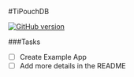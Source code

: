 #TiPouchDB

[![GitHub version](https://badge.fury.io/gh/camazorro%2Fti.pouchdb.svg)](https://badge.fury.io/gh/camazorro%2Fti.pouchdb)

###Tasks
- [ ] Create Example App
- [ ] Add more details in the README
